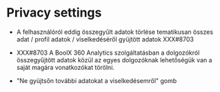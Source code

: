 
# Privacy settings

- A felhasználóról eddig összegyűlt adatok törlése tematikusan
  összes adat / profil adatok / viselkedéséről gyüjtött adatok XXX#8703

- XXX#8703
  A BoolX 360 Analytics szolgáltatásban a dolgozókról összegyűjtött adatok közül
  az egyes dolgozóknak lehetőségük van a saját magára vonatkozókat törölni.

- "Ne gyüjtsőn további adatokat a viselkedésemről" gomb
